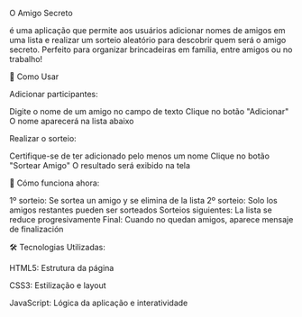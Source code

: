O Amigo Secreto 

é uma aplicação que permite aos usuários adicionar nomes de amigos em uma lista e realizar um sorteio aleatório para descobrir quem será o amigo secreto.
Perfeito para organizar brincadeiras em família, entre amigos ou no trabalho!


🚀 Como Usar

Adicionar participantes:

Digite o nome de um amigo no campo de texto
Clique no botão "Adicionar"
O nome aparecerá na lista abaixo

Realizar o sorteio:

Certifique-se de ter adicionado pelo menos um nome
Clique no botão "Sortear Amigo"
O resultado será exibido na tela

🔄 Cómo funciona ahora:

1º sorteio: Se sortea un amigo y se elimina de la lista
2º sorteio: Solo los amigos restantes pueden ser sorteados
Sorteios siguientes: La lista se reduce progresivamente
Final: Cuando no quedan amigos, aparece mensaje de finalización

🛠️ Tecnologias Utilizadas:

HTML5: Estrutura da página

CSS3: Estilização e layout

JavaScript: Lógica da aplicação e interatividade
          
